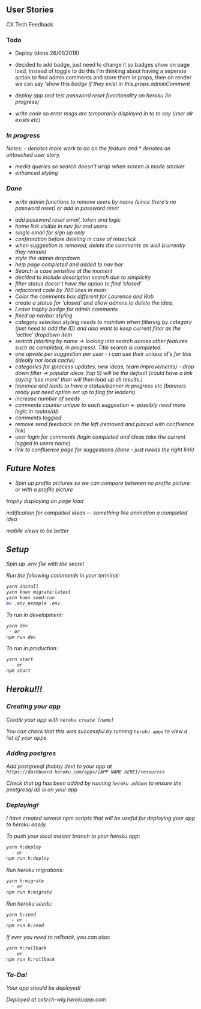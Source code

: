 ## User Stories

CX Tech Feedback

### Todo

- Deploy (done 26/01/2018)

- decided to add badge, just need to change it so badges show on page load, instead of toggle
  to do this i'm thinking about having a seperate action to find admin comments and store them in props, then on render we can
  say 'show this <i> badge if they exist in this.props.adminComment

- deploy app and test password reset functionality on heroku (in progress)

- write code so error msgs are temporarily displayed in to to say (user alr exists etc)

### In progress

Notes: - denotes more work to do on the feature and \* denotes an untouched user story.

- media queries so search doesn't wrap when screen is made smaller
- enhanced styling

### Done

- write admin functions to remove users by name (since there's no password reset) or add in password reset

* add password reset email, token and logic
* home link visible in nav for end users
* single email for sign up only
* confirmation before deleting in case of missclick
* when suggestion is removed, delete the comments as well (currently they remain)
* style the admin dropdown
* help page completed and added to nav bar
* Search is case sensitive at the moment
* decided to include description search due to simplicity
* filter status doesn't have the option to find 'closed'
* refactored code by 700 lines in main
* Color the comments box different for Laurence and Rob
* create a status for 'closed' and allow admins to delete the idea.
* Leave trophy badge for admin comments
* fixed up navbar styling
* category selection styling needs to maintain when filtering by category (just need to add the ID) and also want to keep current filter as the 'active' dropdown item
* search (starting by name -> looking into search across other features such as completed, in progress). Title search is completed.
* one upvote per suggestion per user - i can use their unique id's for this (ideally not local cache)
* categories for (process updates, new ideas, team improvements) - drop down filter -> popular ideas (top 5) will be the default (could have a link saying 'see more' than will then load up all results.)
* laurence and leads to have a status/banner in progress etc (banners ready just need option set up to flag for leaders)
* increase number of seeds
* comments counter unique to each suggestion <- possibly need more logic in routes/db
* comments toggled
* remove send feedback on the left (removed and placed with confluence link)
* user login for comments (login completed and ideas take the current logged in users name)
* link to confluence page for suggestions (done - just needs the right link)

## Future Notes

- Spin up profile pictures so we can compare between no profile picture or with a profile picture

trophy displaying on page load

<!-- renaming send feeback and add improvement button links
-- Tech Improvement -- || -- Wider Business Improvement -- -->

notification for completed ideas -- something like animation a completed idea

mobile views to be better

## Setup

Spin up .env file with the secret

Run the following commands in your terminal:

```sh
yarn install
yarn knex migrate:latest
yarn knex seed:run
mv .env_example .env
```

To run in development:

```sh
yarn dev
 - or -
npm run dev

```

To run in production:

```sh
yarn start
  - or -
npm start
```

## Heroku!!!

### Creating your app

Create your app with `heroku create [name]`

You can check that this was successful by running `heroku apps` to view a list of your apps

### Adding postgres

Add postgresql (hobby dev) to your app at `https://dashboard.heroku.com/apps/[APP NAME HERE]/resources`

Check that pg has been added by running `heroku addons` to ensure the postgresql db is on your app

### Deploying!

I have created several npm scripts that will be useful for deploying your app to heroku easily.

To push your local master branch to your heroku app:

```sh
yarn h:deploy
  - or -
npm run h:deploy
```

Run heroku migrations:

```sh
yarn h:migrate
  - or -
npm run h:migrate
```

Run heroku seeds:

```sh
yarn h:seed
  - or -
npm run h:seed
```

If ever you need to rollback, you can also:

```sh
yarn h:rollback
  - or -
npm run h:rollback
```

### Ta-Da!

Your app should be deployed!

Deployed at cxtech-wlg.herokuapp.com

